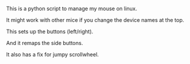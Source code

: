 This is a python script to manage my mouse on linux.

It might work with other mice if you change the device names at the top.

This sets up the buttons (left/right).

And it remaps the side buttons.

It also has a fix for jumpy scrollwheel.